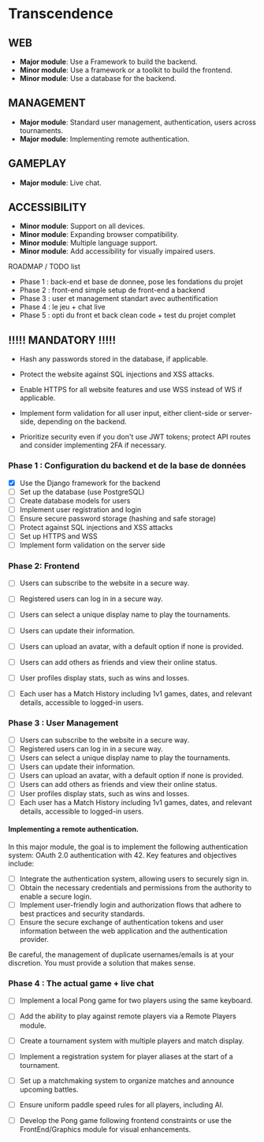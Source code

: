 # Transcendence
## WEB

- **Major module**: Use a Framework to build the backend.
- **Minor module**: Use a framework or a toolkit to build the frontend.
- **Minor module**: Use a database for the backend.

## MANAGEMENT

- **Major module**: Standard user management, authentication, users across tournaments.
- **Major module**: Implementing remote authentication.

## GAMEPLAY

- **Major module**: Live chat.

## ACCESSIBILITY

- **Minor module**: Support on all devices.
- **Minor module**: Expanding browser compatibility.
- **Minor module**: Multiple language support.
- **Minor module**: Add accessibility for visually impaired users.       


ROADMAP / TODO list 

- Phase 1 : back-end et base de donnee, pose les fondations du projet
- Phase 2 : front-end simple setup de front-end a backend
- Phase 3 : user et management standart avec authentification
- Phase 4 : le jeu + chat live
- Phase 5 : opti du front et back clean code + test du projet complet

## !!!!! MANDATORY !!!!!
- Hash any passwords stored in the database, if applicable.

- Protect the website against SQL injections and XSS attacks.

- Enable HTTPS for all website features and use WSS instead of WS if applicable.

- Implement form validation for all user input, either client-side or server-side, depending on the backend.

- Prioritize security even if you don't use JWT tokens; protect API routes and consider implementing 2FA if necessary.



### Phase 1 : Configuration du backend et de la base de données

- [x] Use the Django framework for the backend
- [ ] Set up the database (use PostgreSQL)
- [ ] Create database models for users
- [ ] Implement user registration and login
- [ ] Ensure secure password storage (hashing and safe storage)
- [ ] Protect against SQL injections and XSS attacks
- [ ] Set up HTTPS and WSS
- [ ] Implement form validation on the server side

### Phase 2: Frontend

- [ ] Users can subscribe to the website in a secure way.
- [ ] Registered users can log in in a secure way.
- [ ] Users can select a unique display name to play the tournaments.
- [ ] Users can update their information.
- [ ] Users can upload an avatar, with a default option if none is provided.
- [ ] Users can add others as friends and view their online status.
- [ ] User profiles display stats, such as wins and losses.
- [ ] Each user has a Match History including 1v1 games, dates, and relevant details, accessible to logged-in users.


### Phase 3 :  User Management

- [ ] Users can subscribe to the website in a secure way.
- [ ] Registered users can log in in a secure way.
- [ ] Users can select a unique display name to play the tournaments.
- [ ] Users can update their information.
- [ ] Users can upload an avatar, with a default option if none is provided.
- [ ] Users can add others as friends and view their online status.
- [ ] User profiles display stats, such as wins and losses.
- [ ] Each user has a Match History including 1v1 games, dates, and relevant details, accessible to logged-in users.

#### Implementing a remote authentication.
In this major module, the goal is to implement the following authentication system:
OAuth 2.0 authentication with 42. Key features and objectives include:

- [ ] Integrate the authentication system, allowing users to securely sign in.
- [ ] Obtain the necessary credentials and permissions from the authority to enable a secure login.
- [ ] Implement user-friendly login and authorization flows that adhere to best practices and security standards.
- [ ] Ensure the secure exchange of authentication tokens and user information between the web application and the authentication provider.

Be careful, the management of duplicate usernames/emails is at your discretion. You must provide a solution that makes sense.

### Phase 4 : The actual game + live chat 

- [ ] Implement a local Pong game for two players using the same keyboard.
- [ ] Add the ability to play against remote players via a Remote Players module.
- [ ] Create a tournament system with multiple players and match display.
- [ ] Implement a registration system for player aliases at the start of a tournament.
- [ ] Set up a matchmaking system to organize matches and announce upcoming battles.
- [ ] Ensure uniform paddle speed rules for all players, including AI.
- [ ] Develop the Pong game following frontend constraints or use the FrontEnd/Graphics module for visual enhancements.


